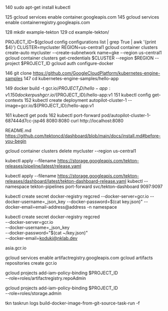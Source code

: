   140  sudo apt-get install kubectl

  125  gcloud services enable container.googleapis.com
  145  gcloud services enable containerregistry.googleapis.com
  
  128  mkdir example-tekton
  129  cd example-tekton/
  
PROJECT_ID=$(gcloud config configurations list | grep True | awk '{print $4}')
CLUSTER=mycluster
REGION=us-central1
gcloud container clusters create-auto mycluster --create-subnetwork name=gke --region us-central1
gcloud container clusters get-credentials $CLUSTER --region $REGION --project $PROJECT_ID
gcloud auth configure-docker

  146  git clone https://github.com/GoogleCloudPlatform/kubernetes-engine-samples
  147  cd kubernetes-engine-samples/hello-app

  149  docker build -t gcr.io/${PROJECT_ID}/hello-app:v1 .
  150  docker push gcr.io/${PROJECT_ID}/hello-app:v1
  151  kubectl config get-contexts
  152  kubectl create deployment autopilot-cluster-1 --image=gcr.io/${PROJECT_ID}/hello-app:v1


  161  kubectl get pods
  162  kubectl port-forward pod/autopilot-cluster-1-687444d7cc-jsp46 8080:8080
curl http://localhost:8080


README.md
https://github.com/tektoncd/dashboard/blob/main/docs/install.md#before-you-begin


gcloud container clusters delete mycluster --region us-central1

kubectl apply --filename https://storage.googleapis.com/tekton-releases/pipeline/latest/release.yaml

kubectl apply --filename https://storage.googleapis.com/tekton-releases/dashboard/latest/tekton-dashboard-release.yaml
kubectl --namespace tekton-pipelines port-forward svc/tekton-dashboard 9097:9097


kubectl create secret docker-registry regcred --docker-server=gcr.io --docker-username=_json_key --docker-password=$(cat key.json)" --docker-email=email-address@address -n namespace


kubectl create secret docker-registry regcred \
                    --docker-server=gcr.io \
                    --docker-username=_json_key \
                    --docker-password="$(cat ~/key.json)" \
                    --docker-email=koduki@nklab.dev


asia.gcr.io 

gcloud services enable artifactregistry.googleapis.com
gcloud artifacts repositories create gcr.io 


gcloud projects add-iam-policy-binding $PROJECT_ID \
    --role=roles/artifactregistry.repoAdmin

gcloud projects add-iam-policy-binding $PROJECT_ID \
    --role=roles/storage.admin


tkn taskrun logs build-docker-image-from-git-source-task-run -f
